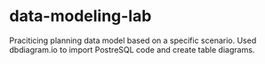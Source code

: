 # data-modeling-lab
Praciticing planning data model based on a specific scenario. Used dbdiagram.io to import PostreSQL code and create table diagrams. 